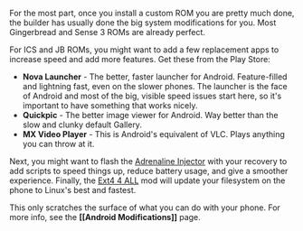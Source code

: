 For the most part, once you install a custom ROM you are pretty much done, the builder has usually done the big system modifications for you. Most Gingerbread and Sense 3 ROMs are already perfect.

For ICS and JB ROMs, you might want to add a few replacement apps to increase speed and add more features. Get these from the Play Store:

* **Nova Launcher** - The better, faster launcher for Android. Feature-filled and lightning fast, even on the slower phones. The launcher is the face of Android and most of the big, visible speed issues start here, so it's important to have something that works nicely.
* **Quickpic** - The better image viewer for Android. Way better than the slow and clunky default Gallery.
* **MX Video Player** - This is Android's equivalent of VLC. Plays anything you can throw at it.

Next, you might want to flash the [Adrenaline Injector](http://forum.xda-developers.com/showthread.php?t=1236779) with your recovery to add scripts to speed things up, reduce battery usage, and give a smoother experience. Finally, the [Ext4 4 ALL](http://forum.xda-developers.com/showthread.php?t=1315372) mod will update your filesystem on the phone to Linux's best and fastest.

This only scratches the surface of what you can do with your phone. For more info, see the **[[Android Modifications]]** page.
